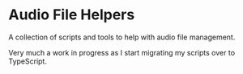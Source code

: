 # Audio File Helpers

A collection of scripts and tools to help with audio file management.

Very much a work in progress as I start migrating my scripts over to TypeScript.
